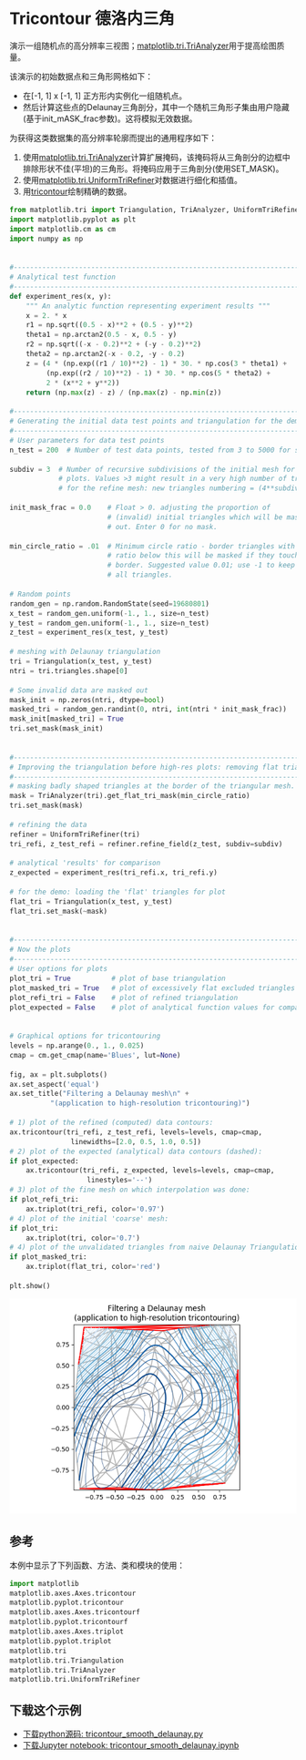 # Tricontour 德洛内三角

演示一组随机点的高分辨率三视图；[matplotlib.tri.TriAnalyzer](https://matplotlib.org/api/tri_api.html#matplotlib.tri.TriAnalyzer)用于提高绘图质量。

该演示的初始数据点和三角形网格如下：

- 在[-1, 1] x [-1, 1] 正方形内实例化一组随机点。
- 然后计算这些点的Delaunay三角剖分，其中一个随机三角形子集由用户隐藏(基于init_mASK_frac参数)。这将模拟无效数据。

为获得这类数据集的高分辨率轮廓而提出的通用程序如下：

1. 使用[matplotlib.tri.TriAnalyzer](https://matplotlib.org/api/tri_api.html#matplotlib.tri.TriAnalyzer)计算扩展掩码，该掩码将从三角剖分的边框中排除形状不佳(平坦)的三角形。将掩码应用于三角剖分(使用SET_MASK)。
1. 使用[matplotlib.tri.UniformTriRefiner](https://matplotlib.org/api/tri_api.html#matplotlib.tri.UniformTriRefiner)对数据进行细化和插值。
1. 用[tricontour](https://matplotlib.org/api/_as_gen/matplotlib.axes.Axes.tricontour.html#matplotlib.axes.Axes.tricontour)绘制精确的数据。

```python
from matplotlib.tri import Triangulation, TriAnalyzer, UniformTriRefiner
import matplotlib.pyplot as plt
import matplotlib.cm as cm
import numpy as np


#-----------------------------------------------------------------------------
# Analytical test function
#-----------------------------------------------------------------------------
def experiment_res(x, y):
    """ An analytic function representing experiment results """
    x = 2. * x
    r1 = np.sqrt((0.5 - x)**2 + (0.5 - y)**2)
    theta1 = np.arctan2(0.5 - x, 0.5 - y)
    r2 = np.sqrt((-x - 0.2)**2 + (-y - 0.2)**2)
    theta2 = np.arctan2(-x - 0.2, -y - 0.2)
    z = (4 * (np.exp((r1 / 10)**2) - 1) * 30. * np.cos(3 * theta1) +
         (np.exp((r2 / 10)**2) - 1) * 30. * np.cos(5 * theta2) +
         2 * (x**2 + y**2))
    return (np.max(z) - z) / (np.max(z) - np.min(z))

#-----------------------------------------------------------------------------
# Generating the initial data test points and triangulation for the demo
#-----------------------------------------------------------------------------
# User parameters for data test points
n_test = 200  # Number of test data points, tested from 3 to 5000 for subdiv=3

subdiv = 3  # Number of recursive subdivisions of the initial mesh for smooth
            # plots. Values >3 might result in a very high number of triangles
            # for the refine mesh: new triangles numbering = (4**subdiv)*ntri

init_mask_frac = 0.0    # Float > 0. adjusting the proportion of
                        # (invalid) initial triangles which will be masked
                        # out. Enter 0 for no mask.

min_circle_ratio = .01  # Minimum circle ratio - border triangles with circle
                        # ratio below this will be masked if they touch a
                        # border. Suggested value 0.01; use -1 to keep
                        # all triangles.

# Random points
random_gen = np.random.RandomState(seed=19680801)
x_test = random_gen.uniform(-1., 1., size=n_test)
y_test = random_gen.uniform(-1., 1., size=n_test)
z_test = experiment_res(x_test, y_test)

# meshing with Delaunay triangulation
tri = Triangulation(x_test, y_test)
ntri = tri.triangles.shape[0]

# Some invalid data are masked out
mask_init = np.zeros(ntri, dtype=bool)
masked_tri = random_gen.randint(0, ntri, int(ntri * init_mask_frac))
mask_init[masked_tri] = True
tri.set_mask(mask_init)


#-----------------------------------------------------------------------------
# Improving the triangulation before high-res plots: removing flat triangles
#-----------------------------------------------------------------------------
# masking badly shaped triangles at the border of the triangular mesh.
mask = TriAnalyzer(tri).get_flat_tri_mask(min_circle_ratio)
tri.set_mask(mask)

# refining the data
refiner = UniformTriRefiner(tri)
tri_refi, z_test_refi = refiner.refine_field(z_test, subdiv=subdiv)

# analytical 'results' for comparison
z_expected = experiment_res(tri_refi.x, tri_refi.y)

# for the demo: loading the 'flat' triangles for plot
flat_tri = Triangulation(x_test, y_test)
flat_tri.set_mask(~mask)


#-----------------------------------------------------------------------------
# Now the plots
#-----------------------------------------------------------------------------
# User options for plots
plot_tri = True          # plot of base triangulation
plot_masked_tri = True   # plot of excessively flat excluded triangles
plot_refi_tri = False    # plot of refined triangulation
plot_expected = False    # plot of analytical function values for comparison


# Graphical options for tricontouring
levels = np.arange(0., 1., 0.025)
cmap = cm.get_cmap(name='Blues', lut=None)

fig, ax = plt.subplots()
ax.set_aspect('equal')
ax.set_title("Filtering a Delaunay mesh\n" +
          "(application to high-resolution tricontouring)")

# 1) plot of the refined (computed) data contours:
ax.tricontour(tri_refi, z_test_refi, levels=levels, cmap=cmap,
               linewidths=[2.0, 0.5, 1.0, 0.5])
# 2) plot of the expected (analytical) data contours (dashed):
if plot_expected:
    ax.tricontour(tri_refi, z_expected, levels=levels, cmap=cmap,
                   linestyles='--')
# 3) plot of the fine mesh on which interpolation was done:
if plot_refi_tri:
    ax.triplot(tri_refi, color='0.97')
# 4) plot of the initial 'coarse' mesh:
if plot_tri:
    ax.triplot(tri, color='0.7')
# 4) plot of the unvalidated triangles from naive Delaunay Triangulation:
if plot_masked_tri:
    ax.triplot(flat_tri, color='red')

plt.show()
```

![Tricontour 德洛内三角](/static/images/gallery/sphx_glr_tricontour_smooth_delaunay_001.png)

## 参考

本例中显示了下列函数、方法、类和模块的使用：

```python
import matplotlib
matplotlib.axes.Axes.tricontour
matplotlib.pyplot.tricontour
matplotlib.axes.Axes.tricontourf
matplotlib.pyplot.tricontourf
matplotlib.axes.Axes.triplot
matplotlib.pyplot.triplot
matplotlib.tri
matplotlib.tri.Triangulation
matplotlib.tri.TriAnalyzer
matplotlib.tri.UniformTriRefiner
```

## 下载这个示例

- [下载python源码: tricontour_smooth_delaunay.py](https://matplotlib.org/_downloads/tricontour_smooth_delaunay.py)
- [下载Jupyter notebook: tricontour_smooth_delaunay.ipynb](https://matplotlib.org/_downloads/tricontour_smooth_delaunay.ipynb)